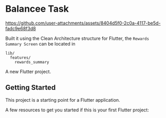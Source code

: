 # Balancee Task

https://github.com/user-attachments/assets/8404d5f0-2c0a-4117-be5d-fadc9e68f3d8

Built it using the Clean Architecture structure for Flutter, the `Rewards Summary Screen` can be located in   
    
    lib/
      features/
        rewards_summary

A new Flutter project.

## Getting Started

This project is a starting point for a Flutter application.

A few resources to get you started if this is your first Flutter project:

